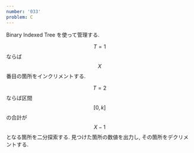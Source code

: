 ```yaml
---
number: '033'
problem: C
---
```

Binary Indexed Tree を使って管理する.

$$ T=1 $$ ならば $$ X $$ 番目の箇所をインクリメントする.

$$ T=2 $$ ならば区間 $$ [0, k] $$ の合計が $$ X-1 $$ となる箇所を二分探索する. 見つけた箇所の数値を出力し, その箇所をデクリメントする.
